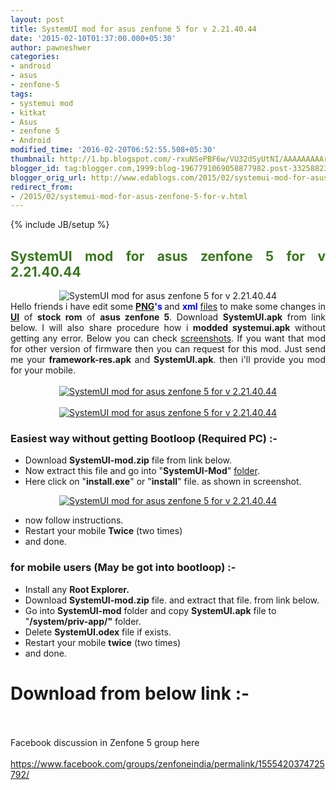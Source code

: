 ```yaml
---
layout: post
title: SystemUI mod for asus zenfone 5 for v 2.21.40.44
date: '2015-02-10T01:37:00.000+05:30'
author: pawneshwer
categories:
- android
- asus
- zenfone-5
tags:
- systemui mod
- kitkat
- Asus
- zenfone 5
- Android
modified_time: '2016-02-20T06:52:55.508+05:30'
thumbnail: http://1.bp.blogspot.com/-rxuNSePBF6w/VU32dSyUtNI/AAAAAAAAArg/QzYhttcQHow/s72-c/modui.jpg
blogger_id: tag:blogger.com,1999:blog-1967791069058877982.post-3325882303013665086
blogger_orig_url: http://www.edablogs.com/2015/02/systemui-mod-for-asus-zenfone-5-for-v.html
redirect_from:
- /2015/02/systemui-mod-for-asus-zenfone-5-for-v.html
---
```


{% include JB/setup %}

<div dir="ltr" style="text-align: left;" trbidi="on"><div style="text-align: justify;"><h2><span style="color: #38761d;">SystemUI mod for asus zenfone 5 for v 2.21.40.44</span></h2><div class="separator" style="clear: both; text-align: center;"><img alt="SystemUI mod for asus zenfone 5 for v 2.21.40.44" border="0" src="http://1.bp.blogspot.com/-rxuNSePBF6w/VU32dSyUtNI/AAAAAAAAArg/QzYhttcQHow/s1600/modui.jpg" title="SystemUI mod for asus zenfone 5 for v 2.21.40.44" /></div>Hello friends i have edit some <b><span style="color: blue;"><a class="zem_slink" href="http://en.wikipedia.org/wiki/Portable_Network_Graphics" rel="wikipedia" target="_blank" title="Portable Network Graphics">PNG</a>'s</span> </b>and <b><span style="color: blue;">xml</span></b> <a class="zem_slink" href="http://en.wikipedia.org/wiki/Computer_file" rel="wikipedia" target="_blank" title="Computer file">files</a> to make some changes in <b><a class="zem_slink" href="http://en.wikipedia.org/wiki/User_interface" rel="wikipedia" target="_blank" title="User interface">UI</a></b> of <b>stock rom</b> of <b>asus zenfone 5</b>. Download <b>SystemUI.apk</b> from link below. I will also share procedure how i <b>modded systemui.apk</b> without getting any error. Below you can check <a class="zem_slink" href="http://en.wikipedia.org/wiki/Screenshot" rel="wikipedia" target="_blank" title="Screenshot">screenshots</a>. If you want that mod for other version of firmware then you can request for this mod. Just send me your <b>framework-res.apk</b> and <b>SystemUI.apk</b>. then i'll provide you mod for your mobile.<br /><br /><div class="separator" style="clear: both; text-align: center;"><a target="_blank" href="http://1.bp.blogspot.com/-nmcAPHkIN8A/VU324m-aarI/AAAAAAAAArw/Vi_9gEFI9kY/s1600/7896ff38-060d-405a-847f-8dd8d4802ecd.png" imageanchor="1" style="margin-left: 1em; margin-right: 1em;"><img alt="SystemUI mod for asus zenfone 5 for v 2.21.40.44" border="0" src="http://1.bp.blogspot.com/-bQqhkkYgdqA/VU325guHfSI/AAAAAAAAAr4/DY3fHHNymyQ/s1600/7896ff38-060d-405a-847f-8dd8d4802ecd-169x300.png" title="SystemUI mod for asus zenfone 5 for v 2.21.40.44" /></a></div><br /><div class="separator" style="clear: both; text-align: center;"><a target="_blank" href="http://2.bp.blogspot.com/-DR--CJ48rkI/VU32ygXP5xI/AAAAAAAAAro/e3wkXhHDkkw/s1600/a4a09688-0cb3-4170-9c67-0dcbbd36ac2a.png" imageanchor="1" style="margin-left: 1em; margin-right: 1em;"><img alt="SystemUI mod for asus zenfone 5 for v 2.21.40.44" border="0" src="http://1.bp.blogspot.com/-PRB2ocQANj4/VU325LMxUWI/AAAAAAAAAr0/3FJ1aXtsLvM/s1600/a4a09688-0cb3-4170-9c67-0dcbbd36ac2a-169x300.png" title="SystemUI mod for asus zenfone 5 for v 2.21.40.44"  /></a></div></div><h3><div class="alert alert-success" role="alert">Easiest way without getting Bootloop (Required PC) :-</div></h3><ul><li>Download <b>SystemUI-mod.zip</b> file from link below.</li><li>Now extract this file and go into "<b>SystemUI-Mod</b>" <a class="zem_slink" href="http://en.wikipedia.org/wiki/Folder_%28computing%29" rel="wikipedia" target="_blank" title="Folder (computing)">folder</a>.</li><li>Here click on "<b>install.exe</b>" or "<b>install</b>" file. as shown in screenshot.</li></ul><div class="separator" style="clear: both; text-align: center;"><a target="_blank" href="http://2.bp.blogspot.com/-3hvjNtl1_us/VU33G80q77I/AAAAAAAAAsI/2OmHWkoMSZ0/s1600/2.png" imageanchor="1" style="margin-left: 1em; margin-right: 1em;"><img alt="SystemUI mod for asus zenfone 5 for v 2.21.40.44" border="0" src="http://3.bp.blogspot.com/-7hiYaA5VnZw/VU33aaz2n8I/AAAAAAAAAsQ/a9k70kOJ6yA/s1600/2-300x233.png" title="SystemUI mod for asus zenfone 5 for v 2.21.40.44" /></a></div><ul></ul><ul><li>now follow instructions.</li><li>Restart your mobile <b>Twice</b> (two times)</li><li>and done.</li></ul><h3><div class="alert alert-fail" role="alert">for mobile users (May be got into bootloop) :-</div></h3><ul><li>Install any <b>Root Explorer.</b></li><li>Download <b>SystemUI-mod.zip</b> file. and extract that file. from link below.</li><li>Go into <b>SystemUI-mod</b> folder and copy <b>SystemUI.apk</b> file to "<b>/system/priv-app/"</b> folder.</li><li>Delete <b>SystemUI.odex</b> file if exists.</li><li>Restart your mobile <b>twice</b> (two times)</li><li>and done.</li></ul><h1><div class="alert alert-info" role="alert">Download from below link :-</div></h1><br /><article id="default-usage"><div class="to-lock" style="display:none;"><center><a href="https://dl.dropboxusercontent.com/u/55163217/SystemUI-Mod.zip" class="btn"> Download </a></center><br /></div></article><br />Facebook discussion in Zenfone 5 group here<br /><br /><a href="https://www.facebook.com/groups/zenfoneindia/permalink/1555420374725792/" target="_blank" title="https://www.facebook.com/groups/zenfoneindia/permalink/1555420374725792/">https://www.facebook.com/groups/zenfoneindia/permalink/1555420374725792/</a></div>